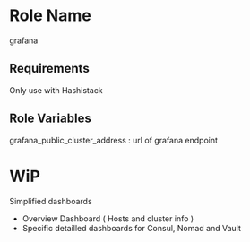 Role Name
=========

grafana

Requirements
------------

Only use with Hashistack  

Role Variables
--------------

grafana_public_cluster_address : url of grafana endpoint

WiP
======
Simplified dashboards   
* Overview Dashboard ( Hosts and cluster info )  
* Specific detailled dashboards for Consul, Nomad and Vault  